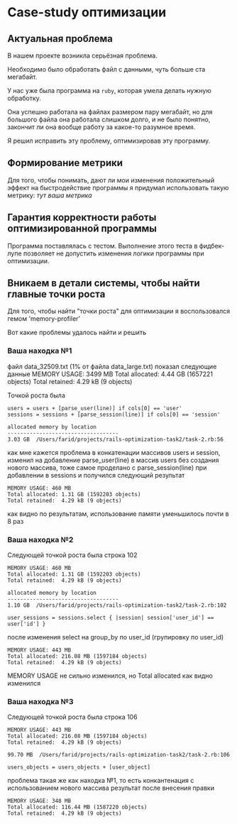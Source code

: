 # Case-study оптимизации

## Актуальная проблема
В нашем проекте возникла серьёзная проблема.

Необходимо было обработать файл с данными, чуть больше ста мегабайт.

У нас уже была программа на `ruby`, которая умела делать нужную обработку.

Она успешно работала на файлах размером пару мегабайт, но для большого файла она работала слишком долго, и не было понятно, закончит ли она вообще работу за какое-то разумное время.

Я решил исправить эту проблему, оптимизировав эту программу.

## Формирование метрики
Для того, чтобы понимать, дают ли мои изменения положительный эффект на быстродействие программы я придумал использовать такую метрику: *тут ваша метрика*

## Гарантия корректности работы оптимизированной программы
Программа поставлялась с тестом. Выполнение этого теста в фидбек-лупе позволяет не допустить изменения логики программы при оптимизации.

## Вникаем в детали системы, чтобы найти главные точки роста
Для того, чтобы найти "точки роста" для оптимизации я воспользовался гемом 'memory-profiler'

Вот какие проблемы удалось найти и решить

### Ваша находка №1
файл data_32509.txt (1% от файла data_large.txt) показал следующие данные
MEMORY USAGE: 3499 MB
Total allocated: 4.44 GB (1657221 objects)
Total retained:  4.29 kB (9 objects)

Точкой роста была 

    users = users + [parse_user(line)] if cols[0] == 'user'
    sessions = sessions + [parse_session(line)] if cols[0] == 'session'

    allocated memory by location
    -----------------------------------
    3.03 GB  /Users/farid/projects/rails-optimization-task2/task-2.rb:56

как мне кажется проблема в конкатенации массивов users и session, изменил на добавление parse_user(line)
в массив users без создания нового массива, тоже самое проделано с parse_session(line) при добавлении в sessions и
получился следующий результат

    MEMORY USAGE: 460 MB
    Total allocated: 1.31 GB (1592203 objects)
    Total retained:  4.29 kB (9 objects)

как видно по результатам, использование памяти уменьшилось почти в 8 раз

### Ваша находка №2

Следующей точкой роста была строка 102

    MEMORY USAGE: 460 MB
    Total allocated: 1.31 GB (1592203 objects)
    Total retained:  4.29 kB (9 objects)

    allocated memory by location
    -----------------------------------
    1.10 GB  /Users/farid/projects/rails-optimization-task2/task-2.rb:102
    
    user_sessions = sessions.select { |session| session['user_id'] == user['id'] }

после изменения select на group_by по user_id (групировку по user_id)

    MEMORY USAGE: 443 MB
    Total allocated: 216.08 MB (1597184 objects)
    Total retained:  4.29 kB (9 objects)

MEMORY USAGE не сильно изменился, но Total allocated как видно изменился

### Ваша находка №3

Следующей точкой роста была строка 106

    MEMORY USAGE: 443 MB
    Total allocated: 216.08 MB (1597184 objects)
    Total retained:  4.29 kB (9 objects)
    
    99.70 MB  /Users/farid/projects/rails-optimization-task2/task-2.rb:106

    users_objects = users_objects + [user_object]

проблема такая же как находка №1, то есть конкантенация с использованием нового массива
результат после внесения правки

    MEMORY USAGE: 348 MB
    Total allocated: 116.44 MB (1587220 objects)
    Total retained:  4.29 kB (9 objects)
